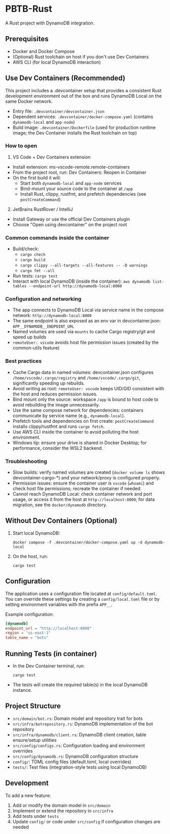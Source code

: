 # PBTB-Rust

A Rust project with DynamoDB integration.

## Prerequisites

- Docker and Docker Compose
- (Optional) Rust toolchain on host if you don't use Dev Containers
- AWS CLI (for local DynamoDB interaction)

## Use Dev Containers (Recommended)

This project includes a .devcontainer setup that provides a consistent Rust development environment out of the box and runs DynamoDB Local on the same Docker network.

- Entry file: `.devcontainer/devcontainer.json`
- Dependent services: `.devcontainer/docker-compose.yaml` (contains `dynamodb-local` and `app-node`)
- Build image: `.devcontainer/Dockerfile` (used for production runtime image; the Dev Container installs the Rust toolchain on top)

### How to open

1) VS Code + Dev Containers extension
- Install extension: ms-vscode-remote.remote-containers
- From the project root, run: Dev Containers: Reopen in Container
- On the first build it will:
  - Start both `dynamodb-local` and `app-node` services
  - Bind-mount your source code to the container at `/app`
  - Install Rust, clippy, rustfmt, and prefetch dependencies (see `postCreateCommand`)

2) JetBrains RustRover / IntelliJ
- Install Gateway or use the official Dev Containers plugin
- Choose "Open using devcontainer" on the project root

### Common commands inside the container

- Build/check:
  - `cargo check`
  - `cargo build`
  - `cargo clippy --all-targets --all-features -- -D warnings`
  - `cargo fmt --all`
- Run tests: `cargo test`
- Interact with local DynamoDB (inside the container): `aws dynamodb list-tables --endpoint-url http://dynamodb-local:8000`

### Configuration and networking

- The app connects to DynamoDB Local via service name in the compose network: `http://dynamodb-local:8000`
- The same endpoint is also exposed as an env var in devcontainer.json: `APP__DYNAMODB__ENDPOINT_URL`
- Named volumes are used via `mounts` to cache Cargo registry/git and speed up builds
- `remoteUser: vscode` avoids host file permission issues (created by the common-utils feature)

### Best practices

- Cache Cargo data in named volumes: devcontainer.json configures `/home/vscode/.cargo/registry` and `/home/vscode/.cargo/git`, significantly speeding up rebuilds.
- Avoid writing as root: `remoteUser: vscode` keeps UID/GID consistent with the host and reduces permission issues.
- Bind mount only the source: workspace `/app` is bound to host code to avoid rebuilding the image unnecessarily.
- Use the same compose network for dependencies: containers communicate by service name (e.g., `dynamodb-local`).
- Prefetch tools and dependencies on first create: `postCreateCommand` installs clippy/rustfmt and runs `cargo fetch`.
- Use AWS CLI inside the container to avoid polluting the host environment.
- Windows tip: ensure your drive is shared in Docker Desktop; for performance, consider the WSL2 backend.

### Troubleshooting

- Slow builds: verify named volumes are created (`docker volume ls` shows devcontainer-cargo-*) and your network/proxy is configured properly.
- Permission issues: ensure the container user is `vscode` (`whoami`) and check host file permissions; recreate the container if needed.
- Cannot reach DynamoDB Local: check container network and port usage, or access it from the host at `http://localhost:8000`; for data migration, see the `docker/dynamodb` directory.

## Without Dev Containers (Optional)

1. Start local DynamoDB:
   ```
   docker compose -f .devcontainer/docker-compose.yaml up -d dynamodb-local
   ```
2. On the host, run:
   ```
   cargo test
   ```

## Configuration

The application uses a configuration file located at `config/default.toml`. You can override these settings by creating a `config/local.toml` file or by setting environment variables with the prefix `APP__`.

Example configuration:
```toml
[dynamodb]
endpoint_url = "http://localhost:8000"
region = "us-east-1"
table_name = "bots"
```

## Running Tests (in container)

- In the Dev Container terminal, run:
  ```
  cargo test
  ```
- The tests will create the required table(s) in the local DynamoDB instance.

## Project Structure

- `src/domain/bot.rs`: Domain model and repository trait for bots
- `src/infra/botrepository.rs`: DynamoDB implementation of the bot repository
- `src/infra/dynamodb/client.rs`: DynamoDB client creation, table ensure/setup utilities
- `src/config/configs.rs`: Configuration loading and environment overrides
- `src/config/dynamodb.rs`: DynamoDB configuration structure
- `config/`: TOML config files (default.toml, local overrides)
- `tests/`: Test files (integration-style tests using local DynamoDB)

## Development

To add a new feature:

1. Add or modify the domain model in `src/domain`
2. Implement or extend the repository in `src/infra`
3. Add tests under `tests`
4. Update `config/` or code under `src/config` if configuration changes are needed
